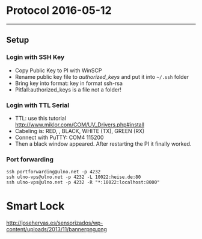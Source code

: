 # Protocol 2016-05-12
---
## Setup
### Login with SSH Key
* Copy Public Key to PI with WinSCP 
* Rename public key file to *authorized_keys* and put it into ```~/.ssh``` folder
* Bring key into format: key in format ssh-rsa <key> <email>
* Pitfall:authorized_keys is a file not a folder!

### Login with TTL Serial
* TTL: use this tutorial http://www.miklor.com/COM/UV_Drivers.php#install
* Cabeling is: RED, <empty>, BLACK, WHITE (TX), GREEN (RX)
* Connect with PuTTY: COM4 115200
* Then a black window appeared. After restarting the PI it finally worked.

### Port forwarding
    ssh portforwarding@ulno.net -p 4232
    ssh ulno-vps@ulno.net -p 4232 -L 10022:heise.de:80
    ssh ulno-vps@ulno.net -p 4232 -R "*:10022:localhost:8000"

# Smart Lock

http://josehervas.es/sensorizados/wp-content/uploads/2013/11/bannerpng.png
